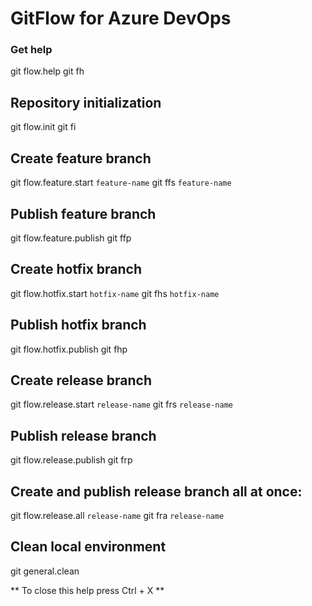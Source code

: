 # GitFlow for Azure DevOps

### Get help
git flow.help
git fh

## Repository initialization
git flow.init
git fi

## Create feature branch
git flow.feature.start `feature-name`
git ffs `feature-name`

## Publish feature branch
git flow.feature.publish
git ffp

## Create hotfix branch
git flow.hotfix.start `hotfix-name`
git fhs `hotfix-name`

## Publish hotfix branch
git flow.hotfix.publish
git fhp

## Create release branch
git flow.release.start `release-name`
git frs `release-name`

## Publish release branch
git flow.release.publish
git frp

## Create and publish release branch all at once:
git flow.release.all `release-name`
git fra `release-name`

## Clean local environment
git general.clean

 ** To close this help press Ctrl + X **